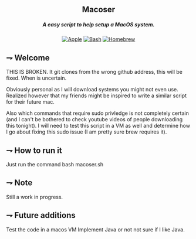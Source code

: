 <div align="center">

## Macoser
##### A easy script to help setup a MacOS system.

[![Apple](https://img.shields.io/badge/MacOS-000000.svg?style=for-the-badge&logoColor=white&logo=apple)](https://www.apple.com/)
[![Bash](https://img.shields.io/badge/Bash-4EAA25.svg?style=for-the-badge&logoColor=white&logo=gnubash)](https://www.gnu.org/software/bash/)
[![Homebrew](https://img.shields.io/badge/homebrew-white.svg?style=for-the-badge&logo=homebrew)](https://brew.sh)

[Website]: https://www.calexanderberg.com/
[Dotfiles]: https://github.com/21st-centuryman/.dotfiles
[Homelab]: https://github.com/21st-centuryman/Homelab
[Rust]: https://github.com/21st-centuryman/Livermore-fetch
[Elixir]: https://github.com/21st-centuryman/ID1019
[Python]: https://github.com/21st-centuryman/Livermore-analyze
[Bash]: https://github.com/21st-centuryman/macoser
[Typescript]: https://github.com/21st-centuryman/II1302

</div>

## ⇁  Welcome
THIS IS BROKEN. It git clones from the wrong github address, this will be fixed. When is uncertain.

Obviously personal as I will download systems you might not even use.
Realized however that my friends might be inspired to write a similar script for their future mac.

Also which commands that require sudo privledge is not completely certain (and I can't be bothered to check youtube videos of people downloading this tonight). I will need to test this script in a VM as well and determine how I go about fixing this sudo issue (I am pretty sure brew requires it).

## ⇁  How to run it
Just run the command bash macoser.sh

## ⇁  Note
Still a work in progress.

## ⇁  Future additions
Test the code in a macos VM
Implement Java or not not sure if I like Java.
